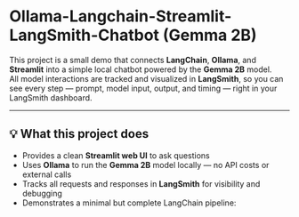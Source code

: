 # Ollama-Langchain-Streamlit-LangSmith-Chatbot (Gemma 2B)

This project is a small demo that connects **LangChain**, **Ollama**, and **Streamlit** into a simple local chatbot powered by the **Gemma 2B** model.  
All model interactions are tracked and visualized in **LangSmith**, so you can see every step — prompt, model input, output, and timing — right in your LangSmith dashboard.

---

## 💡 What this project does

- Provides a clean **Streamlit web UI** to ask questions  
- Uses **Ollama** to run the **Gemma 2B** model locally — no API costs or external calls  
- Tracks all requests and responses in **LangSmith** for visibility and debugging  
- Demonstrates a minimal but complete LangChain pipeline:
